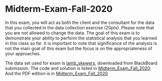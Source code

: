 # Midterm-Exam-Fall-2020

In this exam, you will act as both the client and the consultant for the data that you collected in the data collection exercise (20pts). Please note that you are not allowed to change the data.  The goal of this exam is to demonstrate your ability to perform the statistical analysis that you learned in this class so far. It is important to note that significance of the analysis is not the main goal of this exam but the focus is on the appropriateness of your approaches.
 
The data set used for exam is [lamb_skewers](lamb_skewers.csv), downloaded from BlackBoard submission. The code and solution is listed in [Midterm_Exam_Fall_2020](Midterm_Exam_Fall_2020.Rmd). And the PDF edition is in [Midterm_Exam_Fall_2020](Midterm_Exam_Fall_2020.pdf)

